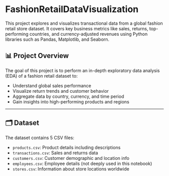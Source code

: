 # FashionRetailDataVisualization
This project explores and visualizes transactional data from a global fashion retail store dataset. It covers key business metrics like sales, returns, top-performing countries, and currency-adjusted revenues using Python libraries such as Pandas, Matplotlib, and Seaborn.

## 📊 Project Overview

The goal of this project is to perform an in-depth exploratory data analysis (EDA) of a fashion retail dataset to:

- Understand global sales performance
- Visualize return trends and customer behavior
- Aggregate data by country, currency, and time period
- Gain insights into high-performing products and regions

---

## 🗂️ Dataset

The dataset contains 5 CSV files:

- `products.csv`: Product details including descriptions
- `transactions.csv`: Sales and returns data
- `customers.csv`: Customer demographic and location info
- `employees.csv`: Employee details (not deeply used in this notebook)
- `stores.csv`: Information about store locations worldwide

